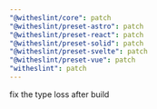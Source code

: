 ```yaml
---
"@witheslint/core": patch
"@witheslint/preset-astro": patch
"@witheslint/preset-react": patch
"@witheslint/preset-solid": patch
"@witheslint/preset-svelte": patch
"@witheslint/preset-vue": patch
"witheslint": patch
---
```


fix the type loss after build
